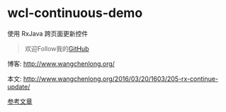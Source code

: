 # wcl-continuous-demo
使用 RxJava 跨页面更新控件

> 欢迎Follow我的[GitHub](https://github.com/SpikeKing)

博客: http://www.wangchenlong.org/

本文: http://www.wangchenlong.org/2016/03/20/1603/205-rx-continue-update/

[参考文章](http://www.wangchenlong.org/2016/03/20/1603/205-rx-continue-update/)
